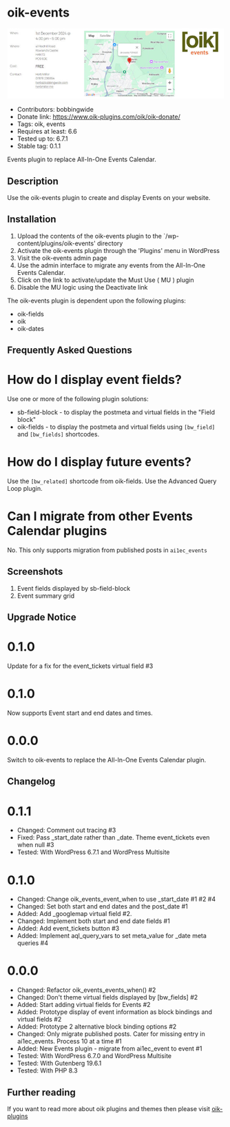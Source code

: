 # oik-events 
![banner](assets/oik-events-banner-772x250.jpg)
* Contributors: bobbingwide
* Donate link: https://www.oik-plugins.com/oik/oik-donate/
* Tags: oik, events
* Requires at least: 6.6
* Tested up to: 6.7.1
* Stable tag: 0.1.1

Events plugin to replace All-In-One Events Calendar.

## Description 
Use the oik-events plugin to create and display Events on your website.

## Installation 
1. Upload the contents of the oik-events plugin to the `/wp-content/plugins/oik-events' directory
1. Activate the oik-events plugin through the 'Plugins' menu in WordPress
1. Visit the oik-events admin page
1. Use the admin interface to migrate any events from the All-In-One Events Calendar.
1. Click on the link to activate/update the Must Use ( MU ) plugin
1. Disable the MU logic using the Deactivate link

The oik-events plugin is dependent upon the following plugins:
- oik-fields
- oik
- oik-dates

## Frequently Asked Questions 

# How do I display event fields? 

Use one or more of the following plugin solutions:

- sb-field-block - to display the postmeta and virtual fields in the "Field block"
- oik-fields - to display the postmeta and virtual fields using `[bw_field]` and `[bw_fields]` shortcodes.


# How do I display future events? 

Use the `[bw_related]` shortcode from oik-fields.
Use the Advanced Query Loop plugin.


# Can I migrate from other Events Calendar plugins 
No. This only supports migration from published posts in `ai1ec_events`


## Screenshots 
1. Event fields displayed by sb-field-block
2. Event summary grid

## Upgrade Notice 
# 0.1.0 
Update for a fix for the event_tickets virtual field #3

# 0.1.0 
Now supports Event start and end dates and times.

# 0.0.0 
Switch to oik-events to replace the All-In-One Events Calendar plugin.

## Changelog 
# 0.1.1 
* Changed: Comment out tracing #3
* Fixed: Pass _start_date rather than _date. Theme event_tickets even when null #3
* Tested: With WordPress 6.7.1 and WordPress Multisite

# 0.1.0 
* Changed: Change oik_events_event_when to use _start_date #1 #2 #4
* Changed: Set both start and end dates and the post_date #1
* Added: Add _googlemap virtual field #2.
* Changed: Implement both start and end date fields #1
* Added: Add event_tickets button #3
* Added: Implement aql_query_vars to set meta_value for _date meta queries #4

# 0.0.0 
* Changed: Refactor oik_events_events_when() #2
* Changed: Don't theme virtual fields displayed by [bw_fields] #2
* Added: Start adding virtual fields for Events #2
* Added: Prototype display of event information as block bindings and virtual fields #2
* Added: Prototype 2 alternative block binding options #2
* Changed: Only migrate published posts. Cater for missing entry in ai1ec_events. Process 10 at a time #1
* Added: New Events plugin - migrate from ai1ec_event to event #1
* Tested: With WordPress 6.7.0 and WordPress Multisite
* Tested: With Gutenberg 19.6.1
* Tested: With PHP 8.3

## Further reading 

If you want to read more about oik plugins and themes then please visit
[oik-plugins](https://www.oik-plugins.com/)
